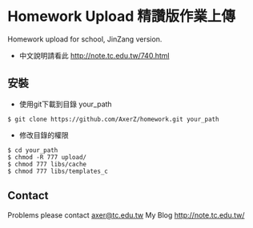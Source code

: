 Homework Upload 精讚版作業上傳
=========

Homework upload for school, JinZang version.

  - 中文說明請看此 http://note.tc.edu.tw/740.html

安裝
-

+  使用git下載到目錄 your_path
```
$ git clone https://github.com/AxerZ/homework.git your_path
```

+  修改目錄的權限
```
$ cd your_path
$ chmod -R 777 upload/
$ chmod 777 libs/cache
$ chmod 777 libs/templates_c
```
Contact
-----------
Problems please contact axer@tc.edu.tw
My Blog http://note.tc.edu.tw/

